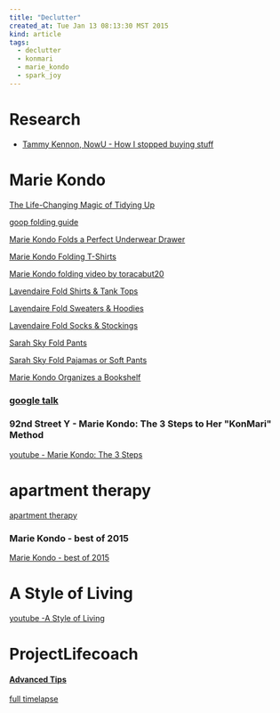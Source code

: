 ```yaml
---
title: "Declutter"
created_at: Tue Jan 13 08:13:30 MST 2015
kind: article
tags:
  - declutter
  - konmari
  - marie_kondo
  - spark_joy
---
```


# Research

* [Tammy Kennon, NowU - How I stopped buying stuff](http://www.nowu.com/article/plan/how-i-stopped-buying-stuff/19166893/)

# Marie Kondo

<a href="http://www.amazon.com/The-Life-Changing-Magic-Tidying-Decluttering/dp/1607747308" target="_blank">The Life-Changing Magic of Tidying Up</a>

<a href="http://goop.com/the-illustrated-guide-to-the-kondo-mari-method/" target="_blank">goop folding guide</a>
 
<a href="https://www.youtube.com/watch?v=tglp9eWQEhY" target="_blank">Marie Kondo Folds a Perfect Underwear Drawer</a>
 
<a href="https://www.youtube.com/watch?v=19i7oyiKVG0" target="_blank">Marie Kondo Folding T-Shirts</a>

<a href="https://www.youtube.com/watch?v=IL7i817shG8" target="_blank">Marie Kondo folding video by toracabut20</a>

<a href="https://www.youtube.com/watch?v=EIjGlMD0Nz8" target="_blank">Lavendaire Fold Shirts & Tank Tops</a>


<a href="https://www.youtube.com/watch?v=qkGTu-4IPpg" target="_blank">Lavendaire Fold Sweaters & Hoodies</a>

<a href="https://www.youtube.com/watch?v=CW_9iwzhAjk&index=4&list=PL37ErCJmMWd1aa13UppX_Gh6URGa0Wm9K" target="_blank">Lavendaire Fold Socks & Stockings</a>

<a href="https://www.youtube.com/watch?v=Vds4_L7RMUs" target="_blank">Sarah Sky Fold Pants</a>

<a href="https://www.youtube.com/watch?v=lA0NM8sSsrk" target="_blank">Sarah Sky Fold Pajamas or Soft Pants</a>

<a href="https://www.youtube.com/watch?v=u62K_iU9PgQ" target="_blank">Marie Kondo Organizes a Bookshelf</a>

### <a href="https://www.youtube.com/watch?v=w1-HMMX_NR8" target="_blank">google talk</a>


### 92nd Street Y - Marie Kondo: The 3 Steps to Her "KonMari" Method

<a href="https://www.youtube.com/watch?v=5rQeR6s75Ss" target="_blank">youtube - Marie Kondo: The 3 Steps</a>

# apartment therapy

<a href="http://www.apartmenttherapy.com/" target="_blank">apartment therapy</a>

### Marie Kondo - best of 2015

<a href="http://www.apartmenttherapy.com/" target="_blank">Marie Kondo - best of 2015</a>


# A Style of Living


<a href="https://www.youtube.com/channel/UCFu-mar_13f_B2vFKR-p9Fw" target="_blank">youtube -A Style of Living</a>

# ProjectLifecoach


#### <a href="https://www.youtube.com/watch?v=GbxFSHntRFE" target="_blank">Advanced Tips</a>


<a href="https://www.youtube.com/watch?v=P9RrHBXRgNw" target="_blank">full timelapse</a>


<!--
html boilerplate
<a href="" target="_blank"></a>
<img src="" width="400px">
-->

